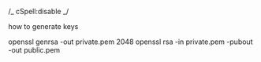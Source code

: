 /_ cSpell:disable _/

how to generate keys

openssl genrsa -out private.pem 2048
openssl rsa -in private.pem -pubout -out public.pem
